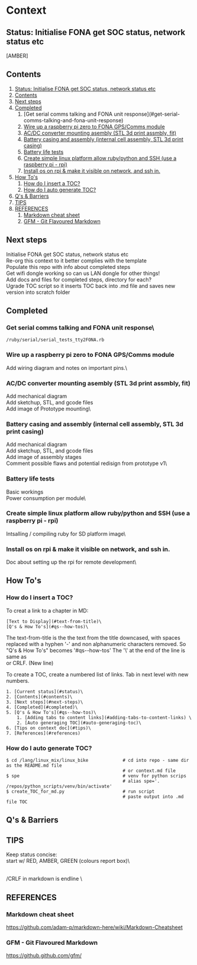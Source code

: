 # Context
## Status: Initialise FONA get SOC status, network status etc
[AMBER]

## Contents
1. [Status: Initialise FONA get SOC status, network status etc](#status-initialise-fona-get-soc-status-network-status-etc)
2. [Contents](#contents)
3. [Next steps](#next-steps)
4. [Completed](#completed)
	1. [Get serial comms talking and FONA unit response\](#get-serial-comms-talking-and-fona-unit-response)
	2. [Wire up a raspberry pi zero to FONA GPS/Comms module](#wire-up-a-raspberry-pi-zero-to-fona-gpscomms-module)
	3. [AC/DC converter mounting asembly (STL 3d print assmbly, fit)](#acdc-converter-mounting-asembly-stl-3d-print-assmbly-fit)
	4. [Battery casing and assembly (internal cell assembly, STL 3d print casing)](#battery-casing-and-assembly-internal-cell-assembly-stl-3d-print-casing)
	5. [Battery life tests](#battery-life-tests)
	6. [Create simple linux platform allow ruby/python and SSH (use a raspberry pi - rpi)](#create-simple-linux-platform-allow-rubypython-and-ssh-use-a-raspberry-pi--rpi)
	7. [Install os on rpi & make it visible on network, and ssh in.](#install-os-on-rpi--make-it-visible-on-network-and-ssh-in)
5. [How To's](#how-tos)
	1. [How do I insert a TOC?](#how-do-i-insert-a-toc)
	2. [How do I auto generate TOC?](#how-do-i-auto-generate-toc)
6. [Q's & Barriers](#qs--barriers)
7. [TIPS](#tips)
8. [REFERENCES](#references)
	1. [Markdown cheat sheet](#markdown-cheat-sheet)
	2. [GFM - Git Flavoured Markdown](#gfm--git-flavoured-markdown)


## Next steps
Initialise FONA get SOC status, network status etc\
Re-org this context to it better complies with the template\
Populate this repo with info about completed steps\
Get wifi dongle working so can us LAN dongle for other things!\
Add docs and files for completed steps, directory for each?\
Ugrade TOC script so it inserts TOC back into .md file and saves new version into scratch folder

## Completed
### Get serial comms talking and FONA unit response\
```/ruby/serial/serial_tests_tty2FONA.rb```

### Wire up a raspberry pi zero to FONA GPS/Comms module
Add wiring diagram and notes on important pins.\

### AC/DC converter mounting asembly (STL 3d print assmbly, fit)
Add mechanical diagram\
Add sketchup, STL, and gcode files\
Add image of Prototype mounting\

### Battery casing and assembly (internal cell assembly, STL 3d print casing)
Add mechanical diagram\
Add sketchup, STL, and gcode files\
Add image of assembly stages\
Comment possible flaws and potential redisign from prototype v1\

### Battery life tests
Basic workings\
Power consumption per module\

### Create simple linux platform allow ruby/python and SSH (use a raspberry pi - rpi)
Intsalling / compiling ruby for SD platform image\

### Install os on rpi & make it visible on network, and ssh in.
Doc about setting up the rpi for remote development\


## How To's
### How do I insert a TOC?
To creat a link to a chapter in MD:
```
[Text to Display](#text-from-title)\
[Q's & How To's](#qs--how-tos)\
```

The text-from-title is the the text from the title downcased, with spaces replaced with a hyphen '-' and non alphanumeric characters removed. So "Q's & How To's" becomes '#qs--how-tos'
The '\\' at the end of the line is same as <br> or CRLF. (New line)

To create a TOC, create a numbered list of links. Tab in next level with new numbers.
```
1. [Current status](#status)\
2. [Contents](#contents)\
3. [Next steps](#next-steps)\
4. [Completed](#completed)\
5. [Q's & How To's](#qs--how-tos)\
    1. [Adding tabs to content links](#adding-tabs-to-content-links) \
    2. [Auto generaging TOC](#auto-generaging-toc)\
6. [Tips on context doc](#tips)\
7. [References](#references)
```

### How do I auto generate TOC?
```
$ cd /lang/linux_mix/linux_bike             # cd into repo - same dir as the README.md file
                                            # or context.md file
$ spe                                       # venv for python scrips
                                            # alias spe='. /repos/python_scripts/venv/bin/activate'   
$ create_TOC_for_md.py                      # run script
                                            # paste output into .md file TOC
```



## Q's & Barriers





## TIPS
Keep status concise:\
start w/ RED, AMBER, GREEN (colours report box)\

<br>/CRLF in markdown is endline \\


## REFERENCES
### Markdown cheat sheet
https://github.com/adam-p/markdown-here/wiki/Markdown-Cheatsheet

### GFM - Git Flavoured Markdown
https://github.github.com/gfm/
